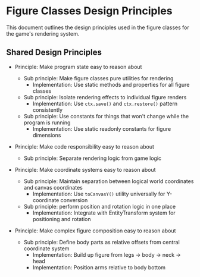 # Figure Classes Design Principles

This document outlines the design principles used in the figure classes for the game's rendering system.

## Shared Design Principles

- Principle: Make program state easy to reason about
  - Sub principle: Make figure classes pure utilities for rendering
    - Implementation: Use static methods and properties for all figure classes
  - Sub principle: Isolate rendering effects to individual figure renders
    - Implementation: Use `ctx.save()` and `ctx.restore()` pattern consistently
  - Sub principle: Use constants for things that won't change while the program is running
    - Implementation: Use static readonly constants for figure dimensions

- Principle: Make code responsibility easy to reason about
  - Sub principle: Separate rendering logic from game logic

- Principle: Make coordinate systems easy to reason about
  - Sub principle: Maintain separation between logical world coordinates and canvas coordinates
    - Implementation: Use `toCanvasY()` utility universally for Y-coordinate conversion
  - Sub principle: perform position and rotation logic in one place
    - Implementation: Integrate with EntityTransform system for positioning and rotation

- Principle: Make complex figure composition easy to reason about
  - Sub principle: Define body parts as relative offsets from central coordinate system
    - Implementation: Build up figure from legs → body → neck → head
    - Implementation: Position arms relative to body bottom
